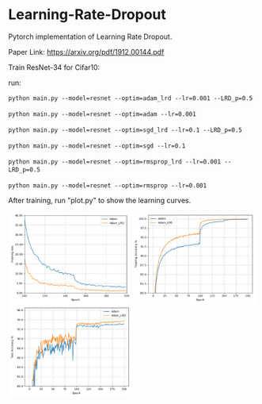 # Learning-Rate-Dropout
Pytorch implementation of Learning Rate Dropout.

Paper Link: https://arxiv.org/pdf/1912.00144.pdf

Train ResNet-34 for Cifar10:

run:

    python main.py --model=resnet --optim=adam_lrd --lr=0.001 --LRD_p=0.5

    python main.py --model=resnet --optim=adam --lr=0.001

    python main.py --model=resnet --optim=sgd_lrd --lr=0.1 --LRD_p=0.5

    python main.py --model=resnet --optim=sgd --lr=0.1 

    python main.py --model=resnet --optim=rmsprop_lrd --lr=0.001 --LRD_p=0.5
    
    python main.py --model=resnet --optim=rmsprop --lr=0.001
    
After training, run "plot.py" to show the learning curves.

<img src='https://github.com/HuangxingLin123/Learning-Rate-Dropout/blob/master/img/adam.png' align='left' width=250>
<img src='https://github.com/HuangxingLin123/Learning-Rate-Dropout/blob/master/img/adam_train.png' align='left' width=250>
<img src='https://github.com/HuangxingLin123/Learning-Rate-Dropout/blob/master/img/adam_test.png' align='left' width=250>
